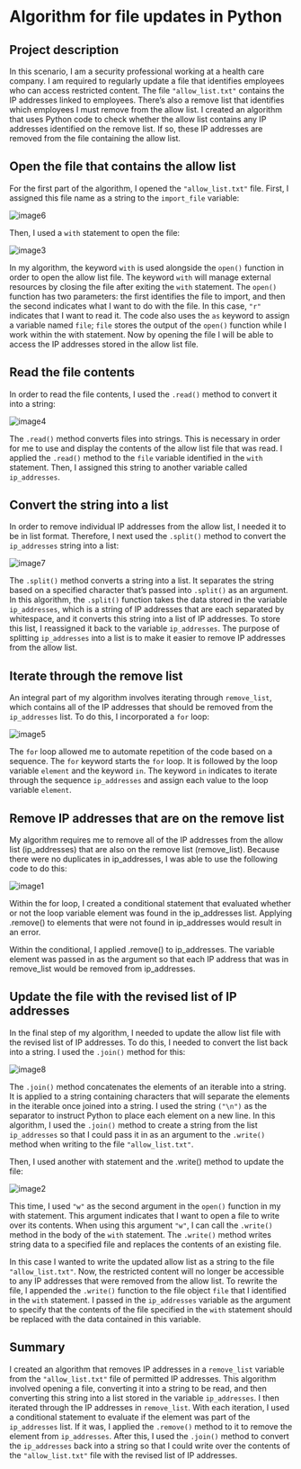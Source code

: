 <!-- Output copied to clipboard! -->

<!-----

Yay, no errors, warnings, or alerts!

Conversion time: 0.9 seconds.


Using this Markdown file:

1. Paste this output into your source file.
2. See the notes and action items below regarding this conversion run.
3. Check the rendered output (headings, lists, code blocks, tables) for proper
   formatting and use a linkchecker before you publish this page.

Conversion notes:

* Docs to Markdown version 1.0β34
* Sat Sep 30 2023 12:25:24 GMT-0700 (PDT)
* Source doc: Algorithm for file updates in Python
----->



# Algorithm for file updates in Python


## Project description

In this scenario, I am a security professional working at a health care company. I am required to regularly update a file that identifies employees who can access restricted content. The file `"allow_list.txt"` contains the IP addresses linked to employees. There’s also a remove list that identifies which employees I must remove from the allow list. I created an algorithm that uses Python code to check whether the allow list contains any IP addresses identified on the remove list. If so, these IP addresses are removed from the file containing the allow list.   


## Open the file that contains the allow list

For the first part of the algorithm, I opened the `"allow_list.txt"` file. First, I assigned this file name as a string to the `import_file` variable: 

![image6](https://github.com/markach151/PythonFileUpdateAlgorithm/assets/84886088/32d9bd6d-8ff1-49d2-9170-68ea3d5205e2)

Then, I used a `with` statement to open the file: 

![image3](https://github.com/markach151/PythonFileUpdateAlgorithm/assets/84886088/6a3eff10-a50e-48d3-b211-c785e0ae815e)

In my algorithm, the keyword `with` is used alongside the `open()` function in order to open the allow list file. The keyword `with` will manage external resources by closing the file after exiting the `with` statement. The `open()` function has two parameters: the first identifies the file to import, and then the second indicates what I want to do with the file. In this case, `"r"` indicates that I want to read it. The code also uses the `as` keyword to assign a variable named `file`; `file` stores the output of the `open()` function while I work within the with statement. Now by opening the file I will be able to access the IP addresses stored in the allow list file.  


## Read the file contents

In order to read the file contents, I used the `.read()` method to convert it into a string: 

![image4](https://github.com/markach151/PythonFileUpdateAlgorithm/assets/84886088/f0ee2c33-dcfa-42d9-b31d-844ac6509c74)

The `.read()` method converts files into strings. This is necessary in order for me to use and display the contents of the allow list file that was read. I applied the `.read()` method to the `file` variable identified in the `with` statement. Then, I assigned this string to another variable called `ip_addresses`. 


## Convert the string into a list

In order to remove individual IP addresses from the allow list, I needed it to be in list format. Therefore, I next used the `.split()` method to convert the `ip_addresses` string into a list:

![image7](https://github.com/markach151/PythonFileUpdateAlgorithm/assets/84886088/9e86cb4c-f5a3-458a-b7e8-ae8879b70b25)

The `.split()` method converts a string into a list. It separates the string based on a specified character that’s passed into `.split()` as an argument. In this algorithm, the `.split()` function takes the data stored in the variable `ip_addresses`, which is a string of IP addresses that are each separated by whitespace, and it converts this string into a list of IP addresses. To store this list, I reassigned it back to the variable `ip_addresses`. The purpose of splitting `ip_addresses` into a list is to make it easier to remove IP addresses from the allow list.  


## Iterate through the remove list

An integral part of my algorithm involves iterating through `remove_list`, which contains all of the IP addresses that should be removed from the `ip_addresses` list. To do this, I incorporated a `for` loop:

![image5](https://github.com/markach151/PythonFileUpdateAlgorithm/assets/84886088/7759491c-6cc9-4ed1-9688-4f579e3522eb)

The `for` loop allowed me to automate repetition of the code based on a sequence. The `for` keyword starts the `for` loop. It is followed by the loop variable `element` and the keyword `in`. The keyword `in` indicates to iterate through the sequence `ip_addresses` and assign each value to the loop variable `element`.  


## Remove IP addresses that are on the remove list

My algorithm requires me to remove all of the IP addresses from the allow list (ip_addresses) that are also on the remove list (remove_list). Because there were no duplicates in ip_addresses, I was able to use the following code to do this:  

![image1](https://github.com/markach151/PythonFileUpdateAlgorithm/assets/84886088/13744762-a261-445c-8112-d4632993237d)

Within the for loop, I created a conditional statement that evaluated whether or not the loop variable element was found in the ip_addresses list. Applying .remove() to elements that were not found in ip_addresses would result in an error. 

Within the conditional, I applied .remove() to ip_addresses. The variable element was passed in as the argument so that each IP address that was in remove_list would be removed from ip_addresses. 


## Update the file with the revised list of IP addresses 

In the final step of my algorithm, I needed to update the allow list file with the revised list of IP addresses. To do this, I needed to convert the list back into a string. I used the `.join()` method for this:

![image8](https://github.com/markach151/PythonFileUpdateAlgorithm/assets/84886088/0f6c8344-792e-40ed-9383-6b08f108d51a)

The `.join()` method concatenates the elements of an iterable into a string. It is applied to a string containing characters that will separate the elements in the iterable once joined into a string. I used the string `("\n")` as the separator to instruct Python to place each element on a new line. In this algorithm, I used the `.join()` method to create a string from the list `ip_addresses` so that I could pass it in as an argument to the `.write()` method when writing to the file `"allow_list.txt"`. 

Then, I used another with statement and the .write() method to update the file:

![image2](https://github.com/markach151/PythonFileUpdateAlgorithm/assets/84886088/e8aa8168-7c25-45a2-9489-cdcdd5acfdad)

This time, I used `"w"` as the second argument in the `open()` function in my with statement. This argument indicates that I want to open a file to write over its contents. When using this argument `"w"`, I can call the `.write()` method in the body of the `with` statement. The `.write()` method writes string data to a specified file and replaces the contents of an existing file.

In this case I wanted to write the updated allow list as a string to the file `"allow_list.txt"`. Now, the restricted content will no longer be accessible to any IP addresses that were removed from the allow list. To rewrite the file, I appended the `.write()` function to the file object `file` that I identified in the `with` statement. I passed in the `ip_addresses` variable as the argument to specify that the contents of the file specified in the `with` statement should be replaced with the data contained in this variable.


## Summary

I created an algorithm that removes IP addresses in a `remove_list` variable from the `"allow_list.txt"` file of permitted IP addresses. This algorithm involved opening a file, converting it into a string to be read, and then converting this string into a list stored in the variable `ip_addresses`. I then iterated through the IP addresses in `remove_list`. With each iteration, I used a conditional statement to evaluate if the element was part of the `ip_addresses` list. If it was, I applied the `.remove()` method to it to remove the element from `ip_addresses`. After this, I used the `.join()` method to convert the `ip_addresses` back into a string so that I could write over the contents of the `"allow_list.txt"` file with the revised list of IP addresses.
